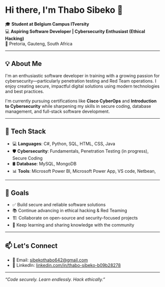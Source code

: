 
# Hi there, I'm Thabo Sibeko 👋

🎓 **Student at Belgium Campus ITversity**  
💻 **Aspiring Software Developer | Cybersecurity Enthusiast (Ethical Hacking)**  
📍 Pretoria, Gauteng, South Africa

---

## 💡 About Me

I'm an enthusiastic software developer in training with a growing passion for cybersecurity—particularly penetration testing and Red Team operations. I enjoy creating secure, impactful digital solutions using modern technologies and best practices.

I'm currently pursuing certifications like **Cisco CyberOps** and **Introduction to Cybersecurity** while sharpening my skills in secure coding, database management, and full-stack software development.

---

## 🧰 Tech Stack

- 💻 **Languages**: C#, Python, SQL, HTML, CSS, Java
- 🛡️ **Cybersecurity**: Fundamentals, Penetration Testing (in progress), Secure Coding
- 🛢️ **Database**: MySQL, MongoDB
- 📊 **Tools**: Microsoft Power BI, Microsoft Power App, VS code, Netbean, 

---

## 🎯 Goals

- ✅ Build secure and reliable software solutions
- 📚 Continue advancing in ethical hacking & Red Teaming
- 🏗️ Collaborate on open-source and security-focused projects
- 🧠 Keep learning and sharing knowledge with the community

---

## 📫 Let's Connect

- 📧 Email: [sibekothabo642@gmail.com](mailto:sibekothabo365@gmail.com)  
- 🔗 LinkedIn: [linkedin.com/in/thabo-sibeko-b09b28278](https://www.linkedin.com/in/thabo-sibeko-b09b28278)

---

_“Code securely. Learn endlessly. Hack ethically.”_


<!--
**Stormy312/Stormy312** is a ✨ _special_ ✨ repository because its `README.md` (this file) appears on your GitHub profile.

Here are some ideas to get you started:

- 🔭 I’m currently working on ...
- 🌱 I’m currently learning ...
- 👯 I’m looking to collaborate on ...
- 🤔 I’m looking for help with ...
- 💬 Ask me about ...
- 📫 How to reach me: ...
- 😄 Pronouns: ...
- ⚡ Fun fact: ...
-->
